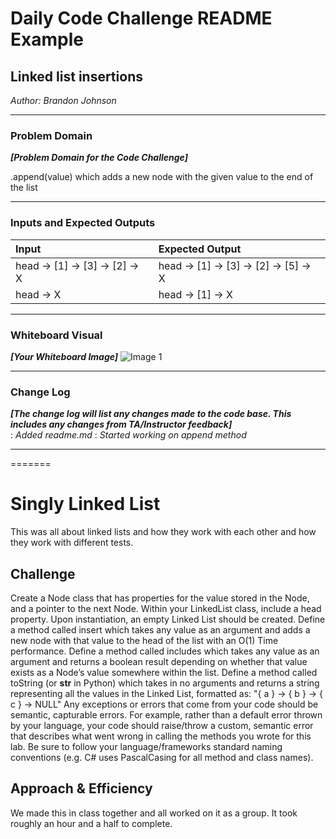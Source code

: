 
# Daily Code Challenge README Example

## Linked list insertions
*Author: Brandon Johnson*

---

### Problem Domain
***[Problem Domain for the Code Challenge]***

.append(value) which adds a new node with the given value to the end of the list

---

### Inputs and Expected Outputs

| Input | Expected Output |
| :----------- | :----------- |
| head -> [1] -> [3] -> [2] -> X | head -> [1] -> [3] -> [2] -> [5] -> X |
| head -> X | head -> [1] -> X |


---

### Whiteboard Visual
***[Your Whiteboard Image]***
![Image 1](https://cdn.discordapp.com/attachments/583516117201584128/692105381744476210/20200324_131455.jpg)


---

### Change Log
***[The change log will list any changes made to the code base. This includes any changes from TA/Instructor feedback]***  
: *Added readme.md* 
: *Started working on append method*   


---

=======
# Singly Linked List
This was all about linked lists and how they work with each other and how they work with different tests. 

## Challenge
Create a Node class that has properties for the value stored in the Node, and a pointer to the next Node.
Within your LinkedList class, include a head property. Upon instantiation, an empty Linked List should be created.
Define a method called insert which takes any value as an argument and adds a new node with that value to the head of the list with an O(1) Time performance.
Define a method called includes which takes any value as an argument and returns a boolean result depending on whether that value exists as a Node’s value somewhere within the list.
Define a method called toString (or __str__ in Python) which takes in no arguments and returns a string representing all the values in the Linked List, formatted as:
"{ a } -> { b } -> { c } -> NULL"
Any exceptions or errors that come from your code should be semantic, capturable errors. For example, rather than a default error thrown by your language, your code should raise/throw a custom, semantic error that describes what went wrong in calling the methods you wrote for this lab.
Be sure to follow your language/frameworks standard naming conventions (e.g. C# uses PascalCasing for all method and class names).

## Approach & Efficiency
We made this in class together and all worked on it as a group. It took roughly an hour and a half to complete. 
